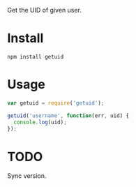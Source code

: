 Get the UID of given user.

# Install

    npm install getuid

# Usage

```javascript
var getuid = require('getuid');

getuid('username', function(err, uid) {
  console.log(uid);
});
```

# TODO

Sync version.
